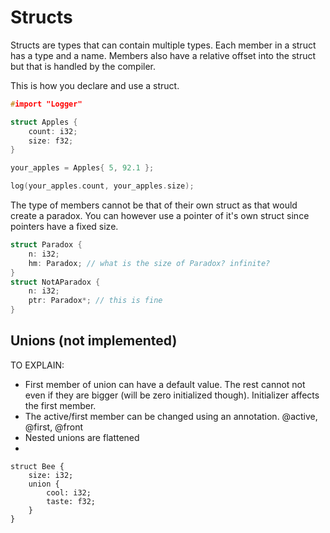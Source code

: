 # Structs
Structs are types that can contain multiple types. Each member in a struct has a type and a name. Members also have a relative offset into the struct but that is handled by the compiler.

This is how you declare and use a struct.
```c++
#import "Logger"

struct Apples {
    count: i32;
    size: f32;
}

your_apples = Apples{ 5, 92.1 };

log(your_apples.count, your_apples.size);
```

The type of members cannot be that of their own struct as that would create a paradox. You can however use a pointer of it's own struct since pointers have a fixed size.
```c++
struct Paradox {
    n: i32;
    hm: Paradox; // what is the size of Paradox? infinite?
}
struct NotAParadox {
    n: i32;
    ptr: Paradox*; // this is fine   
}
```

## Unions (not implemented)

TO EXPLAIN:
- First member of union can have a default value. The rest cannot not even if they are bigger (will be zero initialized though). Initializer affects the first member.
- The active/first member can be changed using an annotation. @active, @first, @front
- Nested unions are flattened
- 

```
struct Bee {
    size: i32;
    union {
        cool: i32;
        taste: f32;   
    }   
}
```